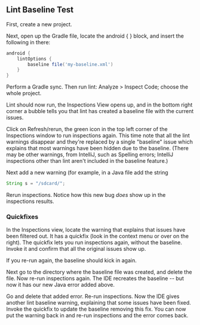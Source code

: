## Lint Baseline Test

First, create a new project.

Next, open up the Gradle file, locate the android { } block, and
insert the following in there:

```groovy
android {
    lintOptions {
        baseline file('my-baseline.xml')
    }
}
```

Perform a Gradle sync. Then run lint: Analyze > Inspect Code; choose
the whole project.

Lint should now run, the Inspections View opens up, and in the bottom
right corner a bubble tells you that lint has created a baseline file
with the current issues.

Click on Refresh/rerun, the green icon in the top left corner of the
Inspections window to run inspections again.  This time note that all
the lint warnings disappear and they're replaced by a single
"baseline" issue which explains that most warnings have been hidden
due to the baseline. (There may be other warnings, from IntelliJ, such
as Spelling errors; IntelliJ inspections other than lint aren't
included in the baseline feature.)

Next add a new warning (for example, in a Java file add the string

```java
String s = "/sdcard/";
```

Rerun inspections. Notice how this new bug *does* show up in the
inspections results.

### Quickfixes

In the Inspections view, locate the warning that explains that issues
have been filtered out. It has a quickfix (look in the context menu or
over on the right). The quickfix lets you run inspections again,
without the baseline. Invoke it and confirm that all the original
issues show up.

If you re-run again, the baseline should kick in again.

Next go to the directory where the baseline file was created, and
delete the file. Now re-run inspections again. The IDE recreates the
baseline -- but now it has our new Java error added above.

Go and delete that added error. Re-run inspections. Now the IDE gives
another lint baseline warning, explaining that some issues have been
fixed. Invoke the quickfix to update the baseline removing this
fix. You can now put the warning back in and re-run inspections and
the error comes back.
